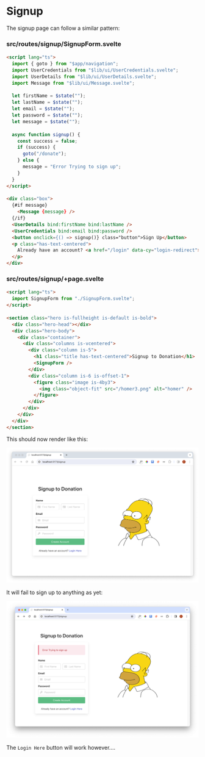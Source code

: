 # Signup

The signup page can follow a similar pattern:

### src/routes/signup/SignupForm.svelte

~~~html
<script lang="ts">
  import { goto } from "$app/navigation";
  import UserCredentials from "$lib/ui/UserCredentials.svelte";
  import UserDetails from "$lib/ui/UserDetails.svelte";
  import Message from "$lib/ui/Message.svelte";

  let firstName = $state("");
  let lastName = $state("");
  let email = $state("");
  let password = $state("");
  let message = $state("");

  async function signup() {
    const success = false;
    if (success) {
      goto("/donate");
    } else {
      message = "Error Trying to sign up";
    }
  }
</script>

<div class="box">
  {#if message}
    <Message {message} />
  {/if}
  <UserDetails bind:firstName bind:lastName />
  <UserCredentials bind:email bind:password />
  <button onclick={() => signup()} class="button">Sign Up</button>
  <p class="has-text-centered">
    Already have an account? <a href="/login" data-cy="login-redirect">Login Here</a>
  </p>
</div>
~~~



### src/routes/signup/+page.svelte

~~~html
<script lang="ts">
  import SignupForm from "./SignupForm.svelte";
</script>

<section class="hero is-fullheight is-default is-bold">
  <div class="hero-head"></div>
  <div class="hero-body">
    <div class="container">
      <div class="columns is-vcentered">
        <div class="column is-5">
          <h1 class="title has-text-centered">Signup to Donation</h1>
          <SignupForm />
        </div>
        <div class="column is-6 is-offset-1">
          <figure class="image is-4by3">
            <img class="object-fit" src="/homer3.png" alt="homer" />
          </figure>
        </div>
      </div>
    </div>
  </div>
</section>
~~~

This should now render like this:

![](img/42.png)

It will fail to sign up to anything as yet:

![](img/44.png)

The `Login Here` button will work however....
